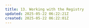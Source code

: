 ```yaml
---
title: 13. Working with the Registry
updated: 2025-05-22 06:22:21Z
created: 2025-05-22 06:22:01Z
---
```


&nbsp;